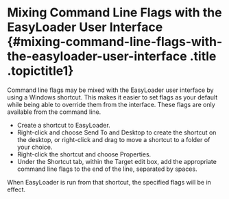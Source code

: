 Mixing Command Line Flags with the EasyLoader User Interface {#mixing-command-line-flags-with-the-easyloader-user-interface .title .topictitle1}
============================================================

Command line flags may be mixed with the EasyLoader user interface by using a Windows shortcut. This makes it easier to set flags as your default while being able to override them from the interface. These flags are only available from the command line.

-   Create a shortcut to EasyLoader.
-   Right-click and choose <span class="ph uicontrol">Send To</span> and <span class="ph uicontrol">Desktop</span> to create the shortcut on the desktop, or right-click and drag to move a shortcut to a folder of your choice.
-   Right-click the shortcut and choose <span class="ph uicontrol">Properties</span>.
-   Under the <span class="ph uicontrol">Shortcut</span> tab, within the <span class="ph uicontrol">Target</span> edit box, add the appropriate command line flags to the end of the line, separated by spaces.

When EasyLoader is run from that shortcut, the specified flags will be in effect.

